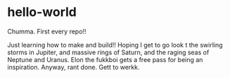 # hello-world
Chumma. First every repo!!

Just learning how to make and build!! 
Hoping I get to go look t the swirling storms in Jupiter, and massive rings of Saturn, and the raging seas of Neptune and Uranus. Elon the fukkboi gets a free pass for being an inspiration. Anyway, rant done. Gett to werkk.
